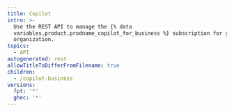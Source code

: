 ```yaml
---
title: Copilot
intro: >-
  Use the REST API to manage the {% data
  variables.product.prodname_copilot_for_business %} subscription for your
  organization.
topics:
  - API
autogenerated: rest
allowTitleToDifferFromFilename: true
children:
  - /copilot-business
versions:
  fpt: '*'
  ghec: '*'
---
```



